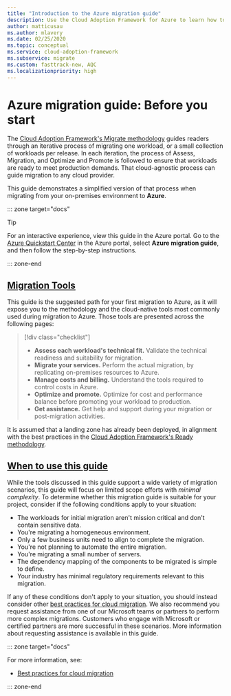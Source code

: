 ```yaml
---
title: "Introduction to the Azure migration guide"
description: Use the Cloud Adoption Framework for Azure to learn how to effectively migrate your organization's services to Azure.
author: matticusau
ms.author: mlavery
ms.date: 02/25/2020
ms.topic: conceptual
ms.service: cloud-adoption-framework
ms.subservice: migrate
ms.custom: fasttrack-new, AQC
ms.localizationpriority: high
---
```


# Azure migration guide: Before you start

The [Cloud Adoption Framework's Migrate methodology](../index.md) guides readers through an iterative process of migrating one workload, or a small collection of workloads per release. In each iteration, the process of Assess, Migration, and Optimize and Promote is followed to ensure that workloads are ready to meet production demands. That cloud-agnostic process can guide migration to any cloud provider.

This guide demonstrates a simplified version of that process when migrating from your on-premises environment to **Azure**.

::: zone target="docs"

> [!TIP]
> For an interactive experience, view this guide in the Azure portal. Go to the [Azure Quickstart Center](https://portal.azure.com/?feature.quickstart=true#blade/Microsoft_Azure_Resources/QuickstartCenterBlade) in the Azure portal, select **Azure migration guide**, and then follow the step-by-step instructions.

::: zone-end

## [Migration Tools](#tab/MigrationTools)

This guide is the suggested path for your first migration to Azure, as it will expose you to the methodology and the cloud-native tools most commonly used during migration to Azure. Those tools are presented across the following pages:

> [!div class="checklist"]
>
> - **Assess each workload's technical fit.** Validate the technical readiness and suitability for migration.
> - **Migrate your services.** Perform the actual migration, by replicating on-premises resources to Azure.
> - **Manage costs and billing.** Understand the tools required to control costs in Azure.
> - **Optimize and promote.** Optimize for cost and performance balance before promoting your workload to production.
> - **Get assistance.** Get help and support during your migration or post-migration activities.

It is assumed that a landing zone has already been deployed, in alignment with the best practices in the [Cloud Adoption Framework's Ready methodology](../../ready/index.md).

## [When to use this guide](#tab/WhenToUseThisGuide)

While the tools discussed in this guide support a wide variety of migration scenarios, this guide will focus on limited scope efforts with _minimal complexity_. To determine whether this migration guide is suitable for your project, consider if the following conditions apply to your situation:

- The workloads for initial migration aren't mission critical and don't contain sensitive data.
- You're migrating a homogeneous environment.
- Only a few business units need to align to complete the migration.
- You're not planning to automate the entire migration.
- You're migrating a small number of servers.
- The dependency mapping of the components to be migrated is simple to define.
- Your industry has minimal regulatory requirements relevant to this migration.

If any of these conditions don't apply to your situation, you should instead consider other [best practices for cloud migration](../azure-best-practices/index.md). We also recommend you request assistance from one of our Microsoft teams or partners to perform more complex migrations. Customers who engage with Microsoft or certified partners are more successful in these scenarios. More information about requesting assistance is available in this guide.

::: zone target="docs"

For more information, see:

- [Best practices for cloud migration](../azure-best-practices/index.md)

::: zone-end
